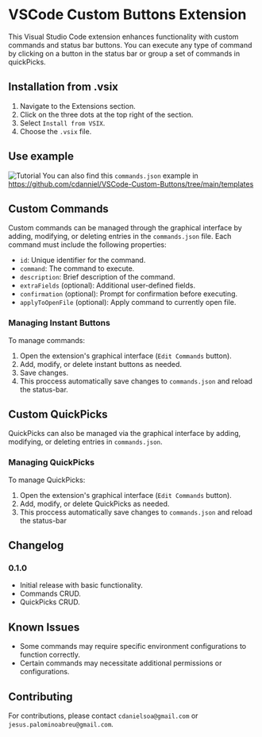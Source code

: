 # VSCode Custom Buttons Extension

This Visual Studio Code extension enhances functionality with custom commands and status bar buttons. You can execute any type of command by clicking on a button in the status bar or group a set of commands in quickPicks.

## Installation from .vsix

1. Navigate to the Extensions section.
2. Click on the three dots at the top right of the section.
3. Select `Install from VSIX`.
4. Choose the `.vsix` file.

## Use example

![Tutorial](./resources/tutorial.gif)
You can also find this `commands.json` example in https://github.com/cdanniel/VSCode-Custom-Buttons/tree/main/templates

## Custom Commands

Custom commands can be managed through the graphical interface by adding, modifying, or deleting entries in the `commands.json` file. Each command must include the following properties:

- `id`: Unique identifier for the command.
- `command`: The command to execute.
- `description`: Brief description of the command.
- `extraFields` (optional): Additional user-defined fields.
- `confirmation` (optional): Prompt for confirmation before executing.
- `applyToOpenFile` (optional): Apply command to currently open file.

### Managing Instant Buttons

To manage commands:

1. Open the extension's graphical interface (`Edit Commands` button).
2. Add, modify, or delete instant buttons as needed.
3. Save changes.
4. This proccess automatically save changes to `commands.json` and reload the status-bar.

## Custom QuickPicks

QuickPicks can also be managed via the graphical interface by adding, modifying, or deleting entries in `commands.json`.

### Managing QuickPicks

To manage QuickPicks:

1. Open the extension's graphical interface (`Edit Commands` button).
2. Add, modify, or delete QuickPicks as needed.
3. This proccess automatically save changes to `commands.json` and reload the status-bar

## Changelog

### 0.1.0

- Initial release with basic functionality.
- Commands CRUD.
- QuickPicks CRUD.

## Known Issues

- Some commands may require specific environment configurations to function correctly.
- Certain commands may necessitate additional permissions or configurations.

## Contributing

For contributions, please contact `cdanielsoa@gmail.com` or `jesus.palominoabreu@gmail.com`.
